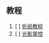 ## 教程
1. [ ] [折纸教程](https://tieba.baidu.com/p/2355814279?pn=1)
2. [ ] [光影掌控](https://zhuanlan.zhihu.com/p/23741729)